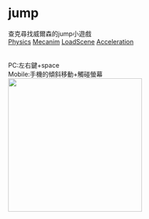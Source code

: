 # jump
查克尋找威爾森的jump小遊戲<br />
[Physics](https://github.com/tzutzu858/jump/issues/1)
[Mecanim](https://github.com/tzutzu858/jump/issues/2)
[LoadScene](https://github.com/tzutzu858/jump/issues/3)
[Acceleration](https://github.com/tzutzu858/jump/issues/4)
<br /><br /><br />
PC:左右鍵+space<br />
Mobile:手機的傾斜移動+觸碰螢幕<br />
<img src="https://github.com/tzutzu858/jump/blob/master/jumpjump.gif" width="300" >
